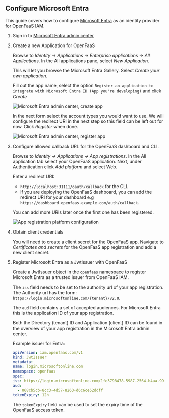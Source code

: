 ## Configure Microsoft Entra

This guide covers how to configure [Microsoft Entra]() as an identity provider for OpenFaaS IAM.

1. Sign in to [Microsoft Entra admin center](https://entra.microsoft.com/)

2. Create a new Application for OpenFaaS

    Browse to *Identity -> Applications -> Enterprise applications -> All Applications*. In the All applications pane, select *New Application*.

    This will let you browse the Microsoft Entra Gallery. Select *Create your own application*.

    Fill out the app name, select the option `Register an application to integrate with Microsoft Entra ID (App you're developing)` and click *Create*

    ![Microsoft Entra admin center, create app](/images/oidc-configuration/microsoft-entra/entra-create-app.png)

    In the next form select the account types you would want to use. We will configure the redirect URI in the next step so this field can be left out for now. Click *Register* when done.

    ![Microsoft Entra admin center, register app](/images/oidc-configuration/microsoft-entra/entra-register-app.png)

3. Configure allowed callback URL for the OpenFaaS dashboard and CLI.

    Browse to *Identity -> Applications -> App registrations*. In the All application tab select your OpenFaaS application. Next, under Authentication click *Add platform* and select Web.

    Enter a redirect URI:

    - `http://localhost:31111/oauth/callback` for the CLI.
    - If you are deploying the OpenFaaS dashboard, you can add the redirect URI for your dashboard e.g `https://dashboard.openfaas.example.com/auth/callback`.

    You can add more URIs later once the first one has been registered.

    ![App registration platform configuration](/images/oidc-configuration/microsoft-entra/app-registration-platform-config.png)

4. Obtain client credentials
    
    You will need to create a client secret for the OpenFaaS app. Navigate to *Certificates and secrets* for the OpenFaaS app registration and add a new client secret. 

5. Register Microsoft Entra as a JwtIssuer with OpenFaaS

    Create a JwtIssuer object in the `openfaas` namespace to register Microsoft Entra as a trusted issuer from OpenFaaS IAM.

    The `iss` field needs to be set to the authority url of your app registration. The Authority url has the form: `https://login.microsoftonline.com/{tenant}/v2.0`.

    The `aud` field contains a set of accepted audiences. For Microsoft Entra this is the application ID of your app registration.

    Both the Directory (tenant) ID and Application (client) ID can be found in the overview of your app registration in the Microsoft Entra admin center.

    Example issuer for Entra:

    ```yaml
    apiVersion: iam.openfaas.com/v1
    kind: JwtIssuer
    metadata:
    name: login.microsoftonline.com
    namespace: openfaas
    spec:
    iss: https://login.microsoftonline.com/1fe3798478-5987-2564-b4aa-99e587365024/v2.0
    aud:
      - 068cb5cb-8cc3-4d57-8263-d6c6ce52ddff
    tokenExpiry: 12h
    ```

    The `tokenExpiry` field can be used to set the expiry time of the OpenFaaS access token.